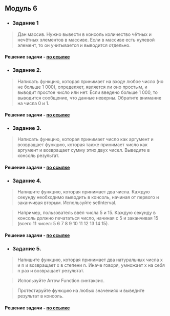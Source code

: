 ## Модуль 6

- ### Задание 1
> Дан массив. Нужно вывести в консоль количество чётных и нечётных элементов в массиве. Если в массиве есть нулевой элемент, то он учитывается и выводится отдельно.

#### Решение задачи - [по ссылке](https://github.com/ulyanachernova/module6_homework/blob/main/6task1.js)

- ### Задание 2. 
> Написать функцию, которая принимает на входе любое число (но не больше 1 000), определяет, является ли оно простым, и выводит простое число или нет. Если введено больше 1 000, то выводится сообщение, что данные неверны. Обратите внимание на числа 0 и 1.

#### Решение задачи - [по ссылке](https://github.com/ulyanachernova/module6_homework/blob/main/6task2.js)

- ### Задание 3. 
> Написать функцию, которая принимает число как аргумент и возвращает функцию, которая также принимает число как аргумент и возвращает сумму этих двух чисел. Выведите в консоль результат.

#### Решение задачи - [по ссылке](https://github.com/ulyanachernova/module6_homework/blob/main/6task3.js)

- ### Задание 4. 
> Напишите функцию, которая принимает два числа. Каждую секунду необходимо выводить в консоль, начиная от первого и заканчивая вторым. Используйте setInterval.

> Например, пользователь ввёл числа 5 и 15. Каждую секунду в консоль должно печататься число, начиная с 5 и заканчивая 15 (всего 11 чисел: 5 6 7 8 9 10 11 12 13 14 15).

#### Решение задачи - [по ссылке](https://github.com/ulyanachernova/module6_homework/blob/main/6task4.js)

- ### Задание 5. 
> Напишите функцию, которая принимает два натуральных числа x и n и возвращает x в степени n. Иначе говоря, умножает x на себя n раз и возвращает результат.

> Используйте Arrow Function синтаксис.

> Протестируйте функцию на любых значениях и выведите результат в консоль.

#### Решение задачи - [по ссылке](https://github.com/ulyanachernova/module6_homework/blob/main/6task5.js)

